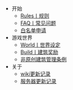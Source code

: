 * 开始
  * [Rules丨规则](wiki/rules.md)
  * [FAQ丨常见问题](wiki/faq.md)
  * [白名单申请](wiki/whitelist-add.md)
* 游戏世界
  * [World丨世界设定](server/world.md)
  * [Build丨建筑奖励](wiki/build-reward.md)
  * [非原创建筑管理条例](wiki/build-punish.md)
* 关于
  * [wiki更新记录](changelog.md)
  * [服务器更新记录](server/server-changelog.md)
